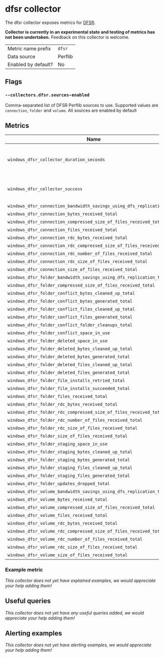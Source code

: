 # dfsr collector

The dfsr collector exposes metrics for [DFSR](https://docs.microsoft.com/en-us/windows-server/storage/dfs-replication/dfsr-overview).

**Collector is currently in an experimental state and testing of metrics has not been undertaken.** Feedback on this collector is welcome.

|||
-|-
Metric name prefix  | `dfsr`
Data source         | Perflib
Enabled by default? | No

## Flags

### `--collectors.dfsr.sources-enabled`

Comma-separated list of DFSR Perflib sources to use. Supported values are `connection`, `folder` and `volume`.
All sources are enabled by default

## Metrics

Name | Description | Type | Labels
-----|-------------|------|-------
`windows_dfsr_collector_duration_seconds` | The time taken for each sub-collector to return | gauge | collector
`windows_dfsr_collector_success` | 1 if sub-collector succeeded, 0 otherwise | gauge | collector
`windows_dfsr_connection_bandwidth_savings_using_dfs_replication_total` | | counter | name
`windows_dfsr_connection_bytes_received_total` | | counter | name
`windows_dfsr_connection_compressed_size_of_files_received_total` | | counter | name
`windows_dfsr_connection_files_received_total` | | counter | name
`windows_dfsr_connection_rdc_bytes_received_total` | | counter | name
`windows_dfsr_connection_rdc_compressed_size_of_files_received_total` | | counter | name
`windows_dfsr_connection_rdc_number_of_files_received_total` | | counter | name
`windows_dfsr_connection_rdc_size_of_files_received_total` | | counter | name
`windows_dfsr_connection_size_of_files_received_total` | | counter | name
`windows_dfsr_folder_bandwidth_savings_using_dfs_replication_total` | | counter | name
`windows_dfsr_folder_compressed_size_of_files_received_total` | | counter | name
`windows_dfsr_folder_conflict_bytes_cleaned_up_total` | | counter | name
`windows_dfsr_folder_conflict_bytes_generated_total` | | counter | name
`windows_dfsr_folder_conflict_files_cleaned_up_total` | | counter | name
`windows_dfsr_folder_conflict_files_generated_total` | | counter | name
`windows_dfsr_folder_conflict_folder_cleanups_total` | | counter | name
`windows_dfsr_folder_conflict_space_in_use` | | gauge | name
`windows_dfsr_folder_deleted_space_in_use` | | gauge | name
`windows_dfsr_folder_deleted_bytes_cleaned_up_total` | | counter | name
`windows_dfsr_folder_deleted_bytes_generated_total` | | counter | name
`windows_dfsr_folder_deleted_files_cleaned_up_total` | | counter | name
`windows_dfsr_folder_deleted_files_generated_total` | | counter | name
`windows_dfsr_folder_file_installs_retried_total` | | counter | name
`windows_dfsr_folder_file_installs_succeeded_total` | | counter | name
`windows_dfsr_folder_files_received_total` | | counter | name
`windows_dfsr_folder_rdc_bytes_received_total` | | counter | name
`windows_dfsr_folder_rdc_compressed_size_of_files_received_total` | | counter | name
`windows_dfsr_folder_rdc_number_of_files_received_total` | | counter | name
`windows_dfsr_folder_rdc_size_of_files_received_total` | | counter | name
`windows_dfsr_folder_size_of_files_received_total` | | counter | name
`windows_dfsr_folder_staging_space_in_use` | | gauge | name
`windows_dfsr_folder_staging_bytes_cleaned_up_total` | | counter | name
`windows_dfsr_folder_staging_bytes_generated_total` | | counter | name
`windows_dfsr_folder_staging_files_cleaned_up_total` | | counter | name
`windows_dfsr_folder_staging_files_generated_total` | | counter | name
`windows_dfsr_folder_updates_dropped_total` | | counter | name
`windows_dfsr_volume_bandwidth_savings_using_dfs_replication_total` | | counter | name
`windows_dfsr_volume_bytes_received_total` | | counter | name
`windows_dfsr_volume_compressed_size_of_files_received_total` | | counter | name
`windows_dfsr_volume_files_received_total` | | counter | name
`windows_dfsr_volume_rdc_bytes_received_total` | | counter | name
`windows_dfsr_volume_rdc_compressed_size_of_files_received_total` | | counter | name
`windows_dfsr_volume_rdc_number_of_files_received_total` | | counter | name
`windows_dfsr_volume_rdc_size_of_files_received_total` | | counter | name
`windows_dfsr_volume_size_of_files_received_total` | | counter | name

### Example metric
_This collector does not yet have explained examples, we would appreciate your help adding them!_

## Useful queries
_This collector does not yet have any useful queries added, we would appreciate your help adding them!_

## Alerting examples
_This collector does not yet have alerting examples, we would appreciate your help adding them!_
